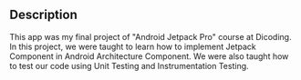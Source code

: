## Description
This app was my final project of "Android Jetpack Pro" course at Dicoding.
In this project, we were taught to learn how to implement Jetpack Component in Android Architecture Component.
We were also taught how to test our code using Unit Testing and Instrumentation Testing.
